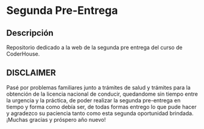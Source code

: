 # Segunda Pre-Entrega

## Descripción

Repositorio dedicado a la web de la segunda pre entrega del curso de CoderHouse.

## DISCLAIMER
Pasé por problemas familiares junto a trámites de salud y trámites para la obtención de la licencia nacional de conducir, quedandome sin tiempo entre la urgencia y la práctica, de poder realizar la segunda pre-entrega en tiempo y forma como debía ser, de todas formas entrego lo que pude hacer y agradezco su paciencia tanto como esta segunda oportunidad brindada. ¡Muchas gracias y próspero año nuevo!
